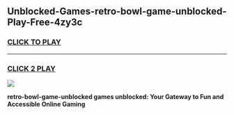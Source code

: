 
## Unblocked-Games-retro-bowl-game-unblocked-Play-Free-4zy3c
<h3>
<a href="https://premium76.site?title=retro-bowl-game-unblocked&ref=10A">CLICK TO PLAY</a></h3>
<hr>

<h3>
<a href="https://premium76.site?title=retro-bowl-game-unblocked&ref=10A">CLICK 2 PLAY</a>
  
</h3>

<a href="https://premium76.site?title=retro-bowl-game-unblocked&ref=10A"><img src="https://clearcache.store/games.png"></a>


**retro-bowl-game-unblocked games unblocked: Your Gateway to Fun and Accessible Online Gaming**
